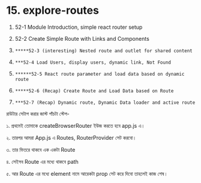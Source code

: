 # 15. explore-routes

1. 52-1 Module Introduction, simple react router setup

2. 52-2 Create Simple Route with Links and Components

3. `*****52-3 (interesting) Nested route and outlet for shared content`

4. `***52-4 Load Users, display users, dynamic link, Not Found`

5. `******52-5 React route parameter and load data based on dynamic route`

6. `*****52-6 (Recap) Create Route and Load Data based on Route`

7. `***52-7 (Recap) Dynamic route, Dynamic Data loader and active route`

রাউটার সেটাপ করার জাস্ট পাঁচটা স্টেপ-

১. প্রথমেই তোমাকে createBrowserRouter ইউজ করতে হবে app.js এ।

২. তারপর আমরা App.js এ Routes, RouterProvider সেট করবো।

৩. তার ভিতরে থাকবে এক একটা Route

৪. সেইসব Route এর মধ্যে থাকবে path

৫. আর Route এর মধ্যে element নামে আরেকটা prop সেট করে দিবো তাহলেই কাজ শেষ।
